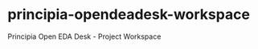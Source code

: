 principia-opendeadesk-workspace
===============================

Principia Open EDA Desk - Project Workspace
